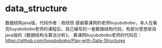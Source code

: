 # data_structure
数据结构java版，代码作者：杨欣欣
感谢慕课网的老师liuyubobobo，本人在看完liuyubobobo老师的课程后，自己编写的一套数据结构代码，有部分思想来自java版的《数据结构与算法分析》。
慕课网liuyubobobo老师的代码在：https://github.com/liuyubobobo/Play-with-Data-Structures
